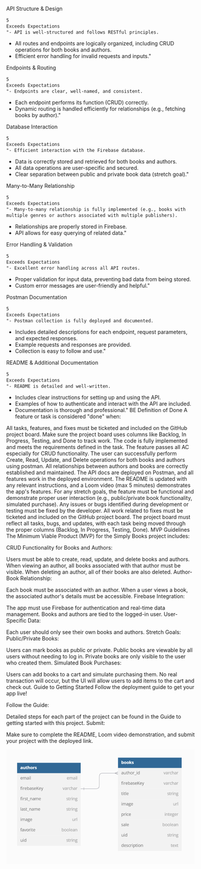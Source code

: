 API Structure & Design	
	
	5
	Exceeds Expectations
	"- API is well-structured and follows RESTful principles.
- All routes and endpoints are logically organized, including CRUD operations for both books and authors.
- Efficient error handling for invalid requests and inputs."

Endpoints & Routing	
	
	5
	Exceeds Expectations
	"- Endpoints are clear, well-named, and consistent.
- Each endpoint performs its function (CRUD) correctly.
- Dynamic routing is handled efficiently for relationships (e.g., fetching books by author)."

Database Interaction	
	
	5
	Exceeds Expectations
	"- Efficient interaction with the Firebase database.
- Data is correctly stored and retrieved for both books and authors.
- All data operations are user-specific and secured.
- Clear separation between public and private book data (stretch goal)."

Many-to-Many Relationship	
	
	5
	Exceeds Expectations
	"- Many-to-many relationship is fully implemented (e.g., books with multiple genres or authors associated with multiple publishers).
- Relationships are properly stored in Firebase.
- API allows for easy querying of related data."

Error Handling & Validation	
	
	5
	Exceeds Expectations
	"- Excellent error handling across all API routes.
- Proper validation for input data, preventing bad data from being stored.
- Custom error messages are user-friendly and helpful."

Postman Documentation	
	
	5
	Exceeds Expectations
	"- Postman collection is fully deployed and documented.
- Includes detailed descriptions for each endpoint, request parameters, and expected responses.
- Example requests and responses are provided.
- Collection is easy to follow and use."

README & Additional Documentation	
	
	5
	Exceeds Expectations
	"- README is detailed and well-written.
- Includes clear instructions for setting up and using the API.
- Examples of how to authenticate and interact with the API are included.
- Documentation is thorough and professional."
BE Definition of Done
A feature or task is considered "done" when:

All tasks, features, and fixes must be ticketed and included on the GitHub project board. Make sure the project board uses columns like Backlog, In Progress, Testing, and Done to track work.
The code is fully implemented and meets the requirements defined in the task.
The feature passes all AC especially for CRUD functionality.
The user can successfully perform Create, Read, Update, and Delete operations for both books and authors using postman.
All relationships between authors and books are correctly established and maintained.
The API docs are deployed on Postman, and all features work in the deployed environment.
The README is updated with any relevant instructions, and a Loom video (max 5 minutes) demonstrates the app's features.
For any stretch goals, the feature must be functional and demonstrate proper user interaction (e.g., public/private book functionality, simulated purchase).
Any issues or bugs identified during development or testing must be fixed by the developer. All work related to fixes must be ticketed and included on the GitHub project board.
The project board must reflect all tasks, bugs, and updates, with each task being moved through the proper columns (Backlog, In Progress, Testing, Done).
MVP Guidelines
The Minimum Viable Product (MVP) for the Simply Books project includes:

CRUD Functionality for Books and Authors:

Users must be able to create, read, update, and delete books and authors.
When viewing an author, all books associated with that author must be visible.
When deleting an author, all of their books are also deleted.
Author-Book Relationship:

Each book must be associated with an author.
When a user views a book, the associated author's details must be accessible.
Firebase Integration:

The app must use Firebase for authentication and real-time data management.
Books and authors are tied to the logged-in user.
User-Specific Data:

Each user should only see their own books and authors.
Stretch Goals:
Public/Private Books:

Users can mark books as public or private.
Public books are viewable by all users without needing to log in.
Private books are only visible to the user who created them.
Simulated Book Purchases:

Users can add books to a cart and simulate purchasing them.
No real transaction will occur, but the UI will allow users to add items to the cart and check out.
Guide to Getting Started
Follow the deployment guide to get your app live!

Follow the Guide:

Detailed steps for each part of the project can be found in the Guide to getting started with this project.
Submit:

Make sure to complete the README, Loom video demonstration, and submit your project with the deployed link.

![alt text](image.png)
